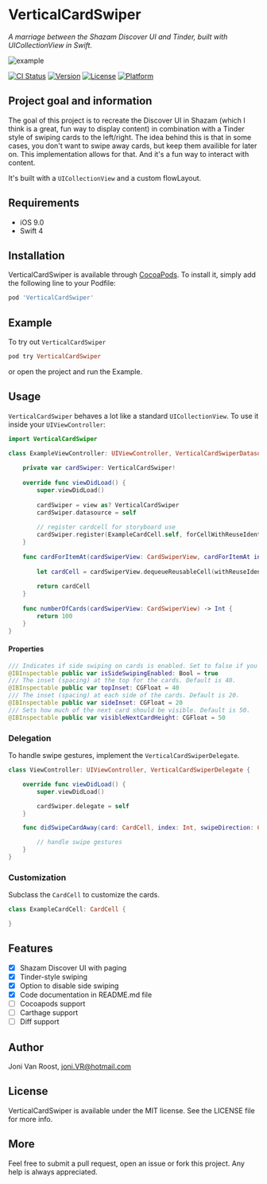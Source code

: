 # VerticalCardSwiper
_A marriage between the Shazam Discover UI and Tinder, built with UICollectionView in Swift._

  ![example](https://github.com/JoniVR/VerticalCardSwiper/blob/development/example.gif)

[![CI Status](https://img.shields.io/travis/joni.VR@hotmail.com/VerticalCardSwiper.svg?style=flat)](https://travis-ci.org/joni.VR@hotmail.com/VerticalCardSwiper)
[![Version](https://img.shields.io/cocoapods/v/VerticalCardSwiper.svg?style=flat)](https://cocoapods.org/pods/VerticalCardSwiper)
[![License](https://img.shields.io/cocoapods/l/VerticalCardSwiper.svg?style=flat)](https://cocoapods.org/pods/VerticalCardSwiper)
[![Platform](https://img.shields.io/cocoapods/p/VerticalCardSwiper.svg?style=flat)](https://cocoapods.org/pods/VerticalCardSwiper)

## Project goal and information
The goal of this project is to recreate the Discover UI in Shazam (which I think is a great, fun way to display content) in combination with a Tinder style of swiping cards to the left/right.
The idea behind this is that in some cases, you don't want to swipe away cards, but keep them availible for later on. This implementation allows for that. And it's a fun way to interact with content.

It's built with a `UICollectionView` and a custom flowLayout.

## Requirements
* iOS 9.0
* Swift 4

## Installation
VerticalCardSwiper is available through [CocoaPods](https://cocoapods.org). To install
it, simply add the following line to your Podfile:

```ruby
pod 'VerticalCardSwiper'
```

## Example
To try out `VerticalCardSwiper`

```ruby
pod try VerticalCardSwiper
```

or open the project and run the Example.

## Usage
`VerticalCardSwiper` behaves a lot like a standard `UICollectionView`. 
To use it inside your `UIViewController`:

```swift
import VerticalCardSwiper

class ExampleViewController: UIViewController, VerticalCardSwiperDatasource {
    
    private var cardSwiper: VerticalCardSwiper!
    
    override func viewDidLoad() {
        super.viewDidLoad()
        
        cardSwiper = view as? VerticalCardSwiper
        cardSwiper.datasource = self
        
        // register cardcell for storyboard use
        cardSwiper.register(ExampleCardCell.self, forCellWithReuseIdentifier: "ExampleCell")
    }
    
    func cardForItemAt(cardSwiperView: CardSwiperView, cardForItemAt index: Int) -> CardCell {
        
        let cardCell = cardSwiperView.dequeueReusableCell(withReuseIdentifier: "ExampleCell", for: index) as! ExampleCardCell
                
        return cardCell
    }
    
    func numberOfCards(cardSwiperView: CardSwiperView) -> Int {
        return 100
    }
}
```

#### Properties
```swift
/// Indicates if side swiping on cards is enabled. Set to false if you don't want side swiping. Default value is `true`.
@IBInspectable public var isSideSwipingEnabled: Bool = true
/// The inset (spacing) at the top for the cards. Default is 40.
@IBInspectable public var topInset: CGFloat = 40
/// The inset (spacing) at each side of the cards. Default is 20.
@IBInspectable public var sideInset: CGFloat = 20
/// Sets how much of the next card should be visible. Default is 50.
@IBInspectable public var visibleNextCardHeight: CGFloat = 50
```

### Delegation
To handle swipe gestures, implement the `VerticalCardSwiperDelegate`.

```swift
class ViewController: UIViewController, VerticalCardSwiperDelegate {

    override func viewDidLoad() {
        super.viewDidLoad()

        cardSwiper.delegate = self
    }

    func didSwipeCardAway(card: CardCell, index: Int, swipeDirection: CellSwipeDirection) {

        // handle swipe gestures
    }
}
```

### Customization
Subclass the `CardCell` to customize the cards.
```swift
class ExampleCardCell: CardCell {

} 
```

## Features
- [x] Shazam Discover UI with paging
- [x] Tinder-style swiping
- [x] Option to disable side swiping
- [x] Code documentation in README.md file
- [ ] Cocoapods support
- [ ] Carthage support
- [ ] Diff support

## Author
Joni Van Roost, joni.VR@hotmail.com

## License
VerticalCardSwiper is available under the MIT license. See the LICENSE file for more info.

## More
Feel free to submit a pull request, open an issue or fork this project. Any help is always appreciated.
